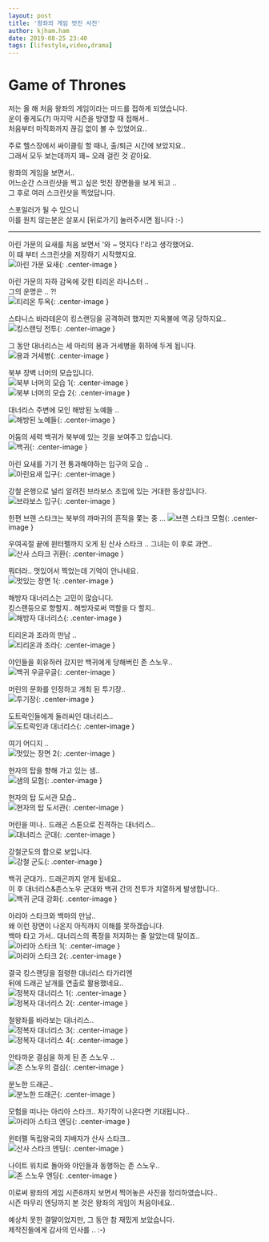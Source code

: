 ```yaml
---
layout: post
title: '왕좌의 게임 멋진 사진'
author: kjham.ham
date: 2019-08-25 23:40
tags: [lifestyle,video,drama]
---
```


# Game of Thrones  

저는 올 해 처음 왕좌의 게임이라는 미드를 접하게 되었습니다.  
운이 좋게도(?) 마지막 시즌을 방영할 때 접해서..  
처음부터 마직화까지 끊김 없이 볼 수 있었어요..  

주로 헬스장에서 싸이클링 할 때나, 출/퇴근 시간에 보았지요..  
그래서 모두 보는데까지 꽤~ 오래 걸린 것 같아요.  

왕좌의 게임을 보면서..  
어느순간 스크린샷을 찍고 싶은 멋진 장면들을 보게 되고 ..  
그 후로 여러 스크린샷을 찍었답니다.  

스포일러가 될 수 있으니   
이를 원치 않는분은 살포시 [뒤로가기] 눌러주시면 됩니다 :-)

---

아린 가문의 요새를 처음 보면서 '와 ~ 멋지다 !'라고 생각했어요.  
이 떄 부터 스크린샷을 저장하기 시작했지요.  
![아린 가문 요새]({{site.url}}{{site.baseurl}}/files/vedio/got/GameOfThrones_01.jpg){: .center-image }  

아린 가문의 자하 감옥에 갖힌 티리온 라니스터 ..  
그의 운명은 .. ?!  
![티리온 투옥]({{site.url}}{{site.baseurl}}/files/vedio/got/GameOfThrones_02.jpg){: .center-image }  

스타니스 바라테온이 킹스랜딩을 공격하려 했지만 지옥불에 역공 당하지요..  
![킹스랜딩 전투]({{site.url}}{{site.baseurl}}/files/vedio/got/GameOfThrones_03.jpg){: .center-image }  

그 동안 대너리스는 세 마리의 용과 거세병을 휘하에 두게 됩니다.  
![용과 거세병]({{site.url}}{{site.baseurl}}/files/vedio/got/GameOfThrones_04.jpg){: .center-image }  

북부 장벽 너머의 모습입니다.  
![북부 너머의 모습 1]({{site.url}}{{site.baseurl}}/files/vedio/got/GameOfThrones_05.jpg){: .center-image }  
![북부 너머의 모습 2]({{site.url}}{{site.baseurl}}/files/vedio/got/GameOfThrones_06.jpg){: .center-image }  

대너리스 주변에 모인 해방된 노예들 ..  
![해방된 노예들]({{site.url}}{{site.baseurl}}/files/vedio/got/GameOfThrones_07.jpg){: .center-image }  

어둠의 세력 백귀가 북부에 있는 것을 보여주고 있습니다.    
![백귀]({{site.url}}{{site.baseurl}}/files/vedio/got/GameOfThrones_08.jpg){: .center-image }  

아린 요새를 가기 전 통과해야하는 입구의 모습 ..     
![아린요새 입구]({{site.url}}{{site.baseurl}}/files/vedio/got/GameOfThrones_09.jpg){: .center-image }  

강철 은행으로 널리 알려진 브라보스 초입에 있는 거대한 동상입니다.  
![브라보스 입구]({{site.url}}{{site.baseurl}}/files/vedio/got/GameOfThrones_10.jpg){: .center-image }  

한편 브랜 스타크는 북부의 까마귀의 흔적을 쫓는 중 ...
![브랜 스타크 모험]({{site.url}}{{site.baseurl}}/files/vedio/got/GameOfThrones_11.jpg){: .center-image }  

우여곡절 끝에 윈터펠까지 오게 된 산사 스타크 .. 그녀는 이 후로 과연..  
![산사 스타크 귀환]({{site.url}}{{site.baseurl}}/files/vedio/got/GameOfThrones_12.jpg){: .center-image }  

뭐더라.. 멋있어서 찍었는데 기억이 안나네요.  
![멋있는 장면 1]({{site.url}}{{site.baseurl}}/files/vedio/got/GameOfThrones_13.jpg){: .center-image }  

해방자 대너리스는 고민이 많습니다.  
킹스랜등으로 향할지.. 해방자로써 역할을 다 할지..  
![해방자 대너리스]({{site.url}}{{site.baseurl}}/files/vedio/got/GameOfThrones_14.jpg){: .center-image }  

티리온과 조라의 만남 ..  
![티리온과 조라]({{site.url}}{{site.baseurl}}/files/vedio/got/GameOfThrones_15.jpg){: .center-image }  

야인들을 회유하러 갔지만 백귀에게 당해버린 존 스노우..  
![백귀 우글우글]({{site.url}}{{site.baseurl}}/files/vedio/got/GameOfThrones_16.jpg){: .center-image }  

머린의 문화를 인정하고 개최 된 투기장..  
![투기장]({{site.url}}{{site.baseurl}}/files/vedio/got/GameOfThrones_17.jpg){: .center-image }  

도트락인들에게 둘러싸인 대너리스..  
![도트락인과 대너리스]({{site.url}}{{site.baseurl}}/files/vedio/got/GameOfThrones_18.jpg){: .center-image }  

여기 어디지 ..  
![멋있는 장면 2]({{site.url}}{{site.baseurl}}/files/vedio/got/GameOfThrones_19.jpg){: .center-image }  

현자의 탑을 향해 가고 있는 샘..  
![샘의 모험]({{site.url}}{{site.baseurl}}/files/vedio/got/GameOfThrones_20.jpg){: .center-image }  

현자의 탑 도서관 모습..  
![현자의 탑 도서관]({{site.url}}{{site.baseurl}}/files/vedio/got/GameOfThrones_21.jpg){: .center-image }  

머린을 떠나.. 드래곤 스톤으로 진격하는 대너리스..  
![대너리스 군대]({{site.url}}{{site.baseurl}}/files/vedio/got/GameOfThrones_22.jpg){: .center-image }  

강철군도의 함으로 보입니다.  
![강철 군도]({{site.url}}{{site.baseurl}}/files/vedio/got/GameOfThrones_23.jpg){: .center-image }  

백귀 군대가.. 드래곤까지 얻게 됬네요..  
이 후 대너리스&존스노우 군대와 백귀 간의 전투가 치열하게 발생합니다..  
![백귀 군대 강화]({{site.url}}{{site.baseurl}}/files/vedio/got/GameOfThrones_24.jpg){: .center-image }  

아리아 스타크와 백마의 만남..  
왜 이런 장면이 나온지 아직까지 이해를 못하겠습니다.  
백마 타고 가서.. 대너리스의 폭정을 저지하는 줄 알았는데 말이죠..  
![아리아 스타크 1]({{site.url}}{{site.baseurl}}/files/vedio/got/GameOfThrones_25.jpg){: .center-image }  
![아리아 스타크 2]({{site.url}}{{site.baseurl}}/files/vedio/got/GameOfThrones_26.jpg){: .center-image }  

결국 킹스랜딩을 점령한 대너리스 타가리엔  
뒤에 드래곤 날개를 연출로 활용했네요..  
![정복자 대너리스 1]({{site.url}}{{site.baseurl}}/files/vedio/got/GameOfThrones_27.jpg){: .center-image }  
![정복자 대너리스 2]({{site.url}}{{site.baseurl}}/files/vedio/got/GameOfThrones_28.jpg){: .center-image }  

철왕좌를 바라보는 대너리스..  
![정복자 대너리스 3]({{site.url}}{{site.baseurl}}/files/vedio/got/GameOfThrones_29.jpg){: .center-image }  
![정복자 대너리스 4]({{site.url}}{{site.baseurl}}/files/vedio/got/GameOfThrones_30.jpg){: .center-image }  

안타까운 결심을 하게 된 존 스노우 ..  
![존 스노우의 결심]({{site.url}}{{site.baseurl}}/files/vedio/got/GameOfThrones_31.jpg){: .center-image }  

분노한 드래곤..  
![분노한 드래곤]({{site.url}}{{site.baseurl}}/files/vedio/got/GameOfThrones_32.jpg){: .center-image }  

모험을 떠나는 아리아 스타크..
차기작이 나온다면 기대됩니다..  
![아리아 스타크 엔딩]({{site.url}}{{site.baseurl}}/files/vedio/got/GameOfThrones_33.jpg){: .center-image }  

윈터펠 독립왕국의 지배자가 산사 스타크..  
![산사 스타크 엔딩]({{site.url}}{{site.baseurl}}/files/vedio/got/GameOfThrones_34.jpg){: .center-image }  

나이트 워치로 돌아와 야인들과 동행하는 존 스노우..  
![존 스노우 엔딩]({{site.url}}{{site.baseurl}}/files/vedio/got/GameOfThrones_35.jpg){: .center-image }  


이로써 왕좌의 게임 시즌8까지 보면서 찍어놓은 사진을 정리하였습니다..  
시즌 마무리 엔딩까지 본 것은 왕좌의 게임이 처음이네요..  

예상치 못한 결말이었지만, 그 동안 참 재밌게 보았습니다.  
제작진들에게 감사의 인사를 .. :-)
